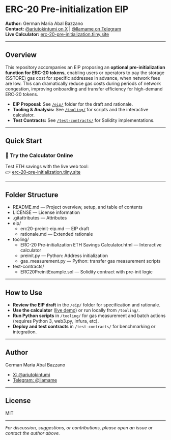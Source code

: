 # ERC-20 Pre-initialization EIP

**Author:** German Maria Abal Bazzano  
**Contact:** [@ariutokintumi on X](https://x.com/ariutokintumi) | [@llamame on Telegram](https://t.me/llamame)  
**Live Calculator:** [erc-20-pre-initialization.tiiny.site](https://erc-20-pre-initialization.tiiny.site/)

---

## Overview

This repository accompanies an EIP proposing an **optional pre-initialization function for ERC-20 tokens**, enabling users or operators to pay the storage (SSTORE) gas cost for specific addresses in advance, when network fees are low. This can dramatically reduce gas costs during periods of network congestion, improving onboarding and transfer efficiency for high-demand ERC-20 tokens.

- **EIP Proposal:** See [`/eip/`](./eip) folder for the draft and rationale.
- **Tooling & Analysis:** See [`/tooling/`](./tooling) for scripts and the interactive calculator.
- **Test Contracts:** See [`/test-contracts/`](./test-contracts) for Solidity implementations.

---

## Quick Start

### 🔎 Try the Calculator Online

Test ETH savings with the live web tool:  
👉 [erc-20-pre-initialization.tiiny.site](https://erc-20-pre-initialization.tiiny.site/)

---

## Folder Structure


- README.md — Project overview, setup, and table of contents
- LICENSE — License information
- .gitattributes — Attributes
- eip/
    - erc20-preinit-eip.md — EIP draft
    - rationale.md — Extended rationale
- tooling/
    - ERC-20 Pre-initialization ETH Savings Calculator.html — Interactive calculator
    - preinit.py — Python: Address initialization
    - gas_measurement.py — Python: transfer gas measurement scripts
- test-contracts/
    - ERC20PreinitExample.sol — Solidity contract with pre-init logic



---

## How to Use

- **Review the EIP draft** in the `/eip/` folder for specification and rationale.
- **Use the calculator** ([live demo](https://erc-20-pre-initialization.tiiny.site/)) or run locally from `/tooling/`.
- **Run Python scripts** in `/tooling/` for gas measurement and batch actions (requires Python 3, web3.py, Infura, etc).
- **Deploy and test contracts** in `/test-contracts/` for benchmarking or integration.

---

## Author

German Maria Abal Bazzano  
- [X: @ariutokintumi](https://x.com/ariutokintumi)
- [Telegram: @llamame](https://t.me/llamame)

---

## License

MIT

---

*For discussion, suggestions, or contributions, please open an issue or contact the author above.*
